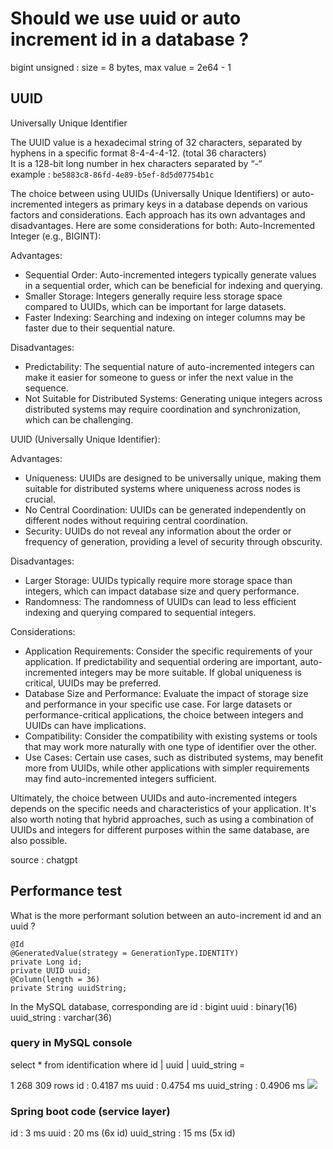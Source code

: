 # Should we use uuid or auto increment id in a database ?

bigint unsigned : size = 8 bytes, max value = 2e64 - 1

## UUID
Universally Unique Identifier

The UUID value is a hexadecimal string of 32 characters, separated by hyphens in a specific format 8-4-4-4-12. (total 36 characters)  
It is a 128-bit long number in hex characters separated by “-“  
example : `be5883c8-86fd-4e89-b5ef-8d5d07754b1c`

The choice between using UUIDs (Universally Unique Identifiers) or auto-incremented integers as primary keys in a database depends on various factors and considerations.
Each approach has its own advantages and disadvantages.
Here are some considerations for both:
Auto-Incremented Integer (e.g., BIGINT):

Advantages:

* Sequential Order: Auto-incremented integers typically generate values in a sequential order, which can be beneficial for indexing and querying.
* Smaller Storage: Integers generally require less storage space compared to UUIDs, which can be important for large datasets.
* Faster Indexing: Searching and indexing on integer columns may be faster due to their sequential nature.

Disadvantages:

* Predictability: The sequential nature of auto-incremented integers can make it easier for someone to guess or infer the next value in the sequence.
* Not Suitable for Distributed Systems: Generating unique integers across distributed systems may require coordination and synchronization, which can be challenging.

UUID (Universally Unique Identifier):

Advantages:

* Uniqueness: UUIDs are designed to be universally unique, making them suitable for distributed systems where uniqueness across nodes is crucial.
* No Central Coordination: UUIDs can be generated independently on different nodes without requiring central coordination.
* Security: UUIDs do not reveal any information about the order or frequency of generation, providing a level of security through obscurity.

Disadvantages:

* Larger Storage: UUIDs typically require more storage space than integers, which can impact database size and query performance.
* Randomness: The randomness of UUIDs can lead to less efficient indexing and querying compared to sequential integers.

Considerations:

* Application Requirements: Consider the specific requirements of your application. If predictability and sequential ordering are important, auto-incremented integers may be more suitable. If global uniqueness is critical, UUIDs may be preferred.
* Database Size and Performance: Evaluate the impact of storage size and performance in your specific use case. For large datasets or performance-critical applications, the choice between integers and UUIDs can have implications.
* Compatibility: Consider the compatibility with existing systems or tools that may work more naturally with one type of identifier over the other.
* Use Cases: Certain use cases, such as distributed systems, may benefit more from UUIDs, while other applications with simpler requirements may find auto-incremented integers sufficient.

Ultimately, the choice between UUIDs and auto-incremented integers depends on the specific needs and characteristics of your application.
It's also worth noting that hybrid approaches, such as using a combination of UUIDs and integers for different purposes within the same database, are also possible.

source : chatgpt

## Performance test
What is the more performant solution between an auto-increment id and an uuid ?

```
@Id
@GeneratedValue(strategy = GenerationType.IDENTITY)
private Long id;
private UUID uuid;
@Column(length = 36)
private String uuidString;
```
In the MySQL database, corresponding are
id : bigint
uuid : binary(16)
uuid_string : varchar(36)

### query in MySQL console
select * from identification where id | uuid | uuid_string =

1 268 309 rows
id : 0.4187 ms
uuid : 0.4754 ms
uuid_string : 0.4906 ms
![](/home/omathe/dev/knowledge/SGBD/images/id-uuid.png)

### Spring boot code (service layer)

id : 3 ms
uuid : 20 ms (6x id)
uuid_string : 15 ms (5x id)






